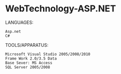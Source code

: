 # WebTechnology-ASP.NET

LANGUAGES:

    Asp.net
    C#

TOOLS/APPARATUS:

    Microsoft Visual Studio 2005/2008/2010 
    Frame Work 2.0/3.5 Data 
    Base Sever: MS Access 
    SQL Server 2005/2008
